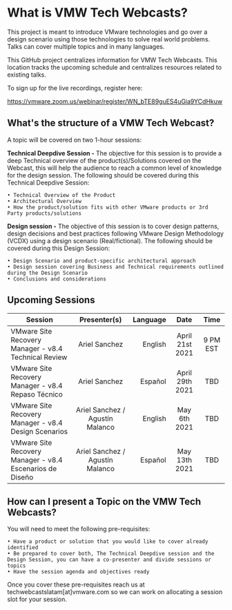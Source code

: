 # What is VMW Tech Webcasts?

This project is meant to introduce VMware technologies and go over a design scenario using those technologies to solve real world problems. Talks can cover multiple topics and in many languages. 

This GitHub project centralizes information for VMW Tech Webcasts. This location tracks the upcoming schedule and centralizes resources related to existing talks.

To sign up for the live recordings, register here:

https://vmware.zoom.us/webinar/register/WN_bTE89guES4uGia9YCdHkuw

## What's the structure of a VMW Tech Webcast?

A topic will be covered on two 1-hour sessions:

**Technical Deepdive Session -** The objective for this session is to provide a deep Technical overview of the product(s)/Solutions covered on the Webcast, this will help the audience to reach a common level of knowledge for the design session. The following should be covered during this Technical Deepdive Session:
    
    • Technical Overview of the Product 
    • Architectural Overview
    • How the product/solution fits with other VMware products or 3rd Party products/solutions

**Design session -** The objective of this session is to cover design patterns, design decisions and best practices following VMware Design Methodology (VCDX) using a design scenario (Real/fictional). The following should be covered during this Design Session:
    
    • Design Scenario and product-specific architectural approach
    • Design session covering Business and Technical requirements outlined during the Design Scenario 
    • Conclusions and considerations
    
## Upcoming Sessions
    
| Session       | Presenter(s)          | Language |  Date | Time | 
| ------------- |:-------------:| -----:| :-----:| :-----:| 
| VMware Site Recovery Manager - v8.4 Technical Review | Ariel Sanchez | English | April 21st 2021 | 9 PM EST |
| VMware Site Recovery Manager - v8.4 Repaso Técnico | Ariel Sanchez      | Español | April 29th 2021 | TBD | 
| VMware Site Recovery Manager - v8.4 Design Scenarios | Ariel Sanchez / Agustín Malanco     |  English  |  May 6th 2021 | TBD |
| VMware Site Recovery Manager - v8.4 Escenarios de Diseño| Ariel Sanchez / Agustín Malanco | Español |  May 13th 2021 | TBD |
   
## How can I present a Topic on the VMW Tech Webcasts?
    
You will need to meet the following pre-requisites:

    • Have a product or solution that you would like to cover already identified
    • Be prepared to cover both, The Technical Deepdive session and the Design Session, you can have a co-presenter and divide sessions or topics
    • Have the session agenda and objectives ready

Once you cover these pre-requisites reach us at techwebcastslatam[at]vmware.com so we can work on allocating a session slot for your session. 




